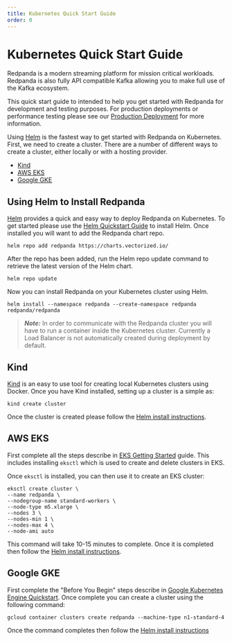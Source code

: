 ```yaml
---
title: Kubernetes Quick Start Guide
order: 0
---
```

# Kubernetes Quick Start Guide

Redpanda is a modern streaming platform for mission critical workloads.
Redpanda is also fully API compatible Kafka allowing you to make full
use of the Kafka ecosystem.

This quick start guide to intended to help you get started with Redpanda for
development and testing purposes. For production deployments or performance
testing please see our [Production Deployment](production-deployment) for more information.

Using [Helm](https://helm.sh/) is the fastest way to get started with Redpanda
on Kubernetes. First, we need to create a cluster. There are a number of
different ways to create a cluster, either locally or with a hosting provider.

- [Kind](#Kind)
- [AWS EKS](#AWS-EKS)
- [Google GKE](#Google-GKE)

## Using Helm to Install Redpanda

[Helm](https://helm.sh/) provides a quick and easy way to deploy Redpanda on
Kubernetes. To get started please use the
[Helm Quickstart Guide](https://helm.sh/docs/intro/quickstart/)
to install Helm. Once installed you will want to add the Redpanda chart repo.

```
helm repo add redpanda https://charts.vectorized.io/
```

After the repo has been added, run the Helm repo update command to retrieve the
latest version of the Helm chart.

```
helm repo update
```

Now you can install Redpanda on your Kubernetes cluster using Helm.

```
helm install --namespace redpanda --create-namespace redpanda redpanda/redpanda
```

> **_Note:_** In order to communicate with the Redpanda cluster you will have to
> run a container inside the Kubernetes cluster. Currently a Load Balancer is
> not automatically created during deployment by default.

## Kind

[Kind](https://kind.sigs.k8s.io) is an easy to use tool for creating local Kubernetes clusters using Docker. Once you have Kind installed, setting up a cluster is a simple as:

```
kind create cluster
```

Once the cluster is created please follow the [Helm install instructions](#Using-Helm-to-Install-Redpanda).

## AWS EKS

First complete all the steps describe in [EKS Getting Started](https://docs.aws.amazon.com/eks/latest/userguide/getting-started-eksctl.html)
guide. This includes installing `eksctl` which is used to create and delete
clusters in EKS.

Once `eksctl` is installed, you can then use it to create an EKS cluster:

```
eksctl create cluster \
--name redpanda \
--nodegroup-name standard-workers \
--node-type m5.xlarge \
--nodes 3 \
--nodes-min 1 \
--nodes-max 4 \
--node-ami auto
```

This command will take 10-15 minutes to complete. Once it is completed then
follow the [Helm install instructions](#Using-Helm-to-Install-Redpanda).

## Google GKE

First complete the "Before You Begin" steps describe in
[Google Kubernetes Engine Quickstart](https://cloud.google.com/kubernetes-engine/docs/quickstart).
Once complete you can create a cluster using the following command:

```
gcloud container clusters create redpanda --machine-type n1-standard-4
```

Once the command completes then follow the
[Helm install instructions](#Using-Helm-to-Install-Redpanda)